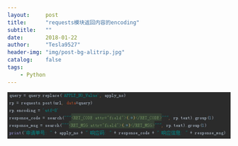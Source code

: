 ```yaml
---
layout:     post
title:      "requests模块返回内容的encoding"
subtitle:   ""
date:       2018-01-22
author:     "Tesla9527"
header-img: "img/post-bg-alitrip.jpg"
catalog:    false
tags:
    - Python
---
```

![img](/img/in-post/locust/encoding.jpg)